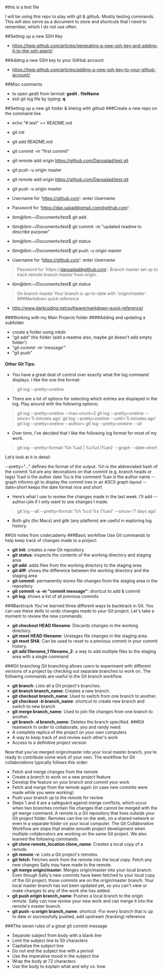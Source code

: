 #this is a test file

I will be using this repo to play with git & github. Mostly testing commands.
This will also serve as a document to store and shortcuts that I need to remember, which I do not use often.

##Setting up a new SSH Key
* https://help.github.com/articles/generating-a-new-ssh-key-and-adding-it-to-the-ssh-agent/

##Adding a new SSH key to your GitHub account
* https://help.github.com/articles/adding-a-new-ssh-key-to-your-github-account/


##Misc comments
* to open gedit from termial: **gedit . fileName**
* exit git log file by typing: **q**


##Setting up a new git folder & linking with github
###Create a new repo on the command line
* echo "# test" >> README.md
* git init
* git add README.md
* git commit -m "first commit"

* git remote add origin https://github.com/Dansajjad/test.git
* git push -u origin master
* git remote add origin https://github.com/Dansajjad/test.git
* git push -u origin master

* Username for 'https://github.com': enter Username
* Password for 'https://dan.sajjad@gmail.com@github.com':

* ibm@ibm:~/Documents/test$ git add .
* ibm@ibm:~/Documents/test$ git commit -m "updated readme to describe purpose"
* ibm@ibm:~/Documents/test$ git status
* ibm@ibm:~/Documents/test$ git push -u origin master
* Username for 'https://github.com': enter Username
> Password for 'https://dansajjad@github.com':
> Branch master set up to track remote branch master from origin.
* ibm@ibm:~/Documents/test$ git status
> On branch master
> Your branch is up-to-date with 'origin/master'.
###Markdown quick reference
* http://www.darkcoding.net/software/markdown-quick-reference/

###Working with my Main Projects folder
####Adding and updating a subfolder
* create a folder using mkdir
* "git add" this folder (add a readme also, maybe git doesn't add empty folder')
* "git commit -m 'message'"
* "git push"

#### Other Git Tips:
* You have a great deal of control over exactly what the log command displays. I like the one line format:
>git log --pretty=oneline
* There are a lot of options for selecting which entries are displayed in the log. Play around with the following options:
> git log --pretty=oneline --max-count=2
> git log --pretty=oneline --since='5 minutes ago'
> git log --pretty=oneline --until='5 minutes ago'
> git log --pretty=oneline --author=<your name>
> git log --pretty=oneline --all

* Over time, I’ve decided that I like the following log format for most of my work.
> git log --pretty=format:'%h %ad | %s%d [%an]' --graph --date=short

Let’s look at it in detail:

--pretty="..." defines the format of the output.
%h is the abbreviated hash of the commit
%d are any decorations on that commit (e.g. branch heads or tags)
%ad is the author date
%s is the comment
%an is the author name
--graph informs git to display the commit tree in an ASCII graph layout
--date=short keeps the date format nice and short


* Here’s what I use to review the changes made in the last week. I’ll add --author=jim if I only want to see changes I made.
> git log --all --pretty=format:'%h %cd %s (%an)' --since='7 days ago'

* Both gitx (for Macs) and gitk (any platform) are useful in exploring log history.










##Git notes from codecademy
###Basic workflow
Use Git commands to help keep track of changes made to a project:
* **git init**: creates a new Git repository
* **git status**: inspects the contents of the working directory and staging area
* **git add**: adds files from the working directory to the staging area
* **git diff**: shows the difference between the working directory and the staging area
* **git commit**: permanently stores file changes from the staging area in the repository
* **git commit -a -m "commit message"**: shortcut to add & commit
* **git log**: shows a list of all previous commits

###Backtrack
You've learned three different ways to backtrack in Git. You can use these skills to undo changes made to your Git project.
Let's take a moment to review the new commands:
* **git checkout HEAD filename**: Discards changes in the working directory.
* **git reset HEAD filename**: Unstages file changes in the staging area.
* **git reset SHA**: Can be used to reset to a previous commit in your commit history.
* **git add filename_1 filename_2**: a way to add multiple files to the staging area with a single command

###Git branching
Git branching allows users to experiment with different versions of a project by checking out separate branches to work on.
The following commands are useful in the Git branch workflow.
* **git branch**: Lists all a Git project's branches.
* **git branch branch_name**: Creates a new branch.
* **git checkout branch_name**: Used to switch from one branch to another.
* **git checkout -b branch_name**: shortcut to create new branch and switch to new branch
* **git merge branch_name**: Used to join file changes from one branch to another.
* **git branch -d branch_name**: Deletes the branch specified.
###Git teamwork
In order to collaborate, you and randy need:
* A complete replica of the project on your own computers
* A way to keep track of and review each other's work
* Access to a definitive project version

Now that you've merged origin/master into your local master branch, you're ready to contribute some work of your own. The workflow for Git collaborations typically follows this order:
* Fetch and merge changes from the remote
* Create a branch to work on a new project feature
* Develop the feature on your branch and commit your work
* Fetch and merge from the remote again (in case new commits were made while you were working)
* Push your branch up to the remote for review
* Steps 1 and 4 are a safeguard against merge conflicts, which occur when two branches contain file changes that cannot be merged with the git merge command.
A remote is a Git repository that lives outside your Git project folder. Remotes can live on the web, on a shared network or even in a separate folder on your local computer.
The Git Collaborative Workflow are steps that enable smooth project development when multiple collaborators are working on the same Git project.
We also learned the following commands
* **git clone remote_location clone_name**: Creates a local copy of a remote.
* **git remote -v**: Lists a Git project's remotes.
* **git fetch**: Fetches work from the remote into the local copy. Fetch any new changes Sally may have made to the remote.
* **git merge origin/master**: Merges origin/master into your local branch. Even though Sally's new commits have been fetched to your local copy of the Git project, those commits are on the origin/master branch. Your local master branch has not been updated yet, so you can't view or make changes to any of the work she has added.
* **git push origin branch_name**: Pushes a local branch to the origin remote. Sally can now review your new work and can merge it into the remote's master branch.
* **git push -u origin branch_name**: shortcut -For every branch that is up to date or successfully pushed, add upstream (tracking) reference

###The seven rules of a great git commit message
* Separate subject from body with a blank line
* Limit the subject line to 50 characters
* Capitalize the subject line
* Do not end the subject line with a period
* Use the imperative mood in the subject line
* Wrap the body at 72 characters
* Use the body to explain what and why vs. how
